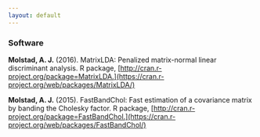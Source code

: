 ```yaml
---
layout: default
---
```



### Software

**Molstad, A. J.** (2016). MatrixLDA: Penalized matrix-normal linear discriminant analysis. R package, [http://cran.r-project.org/package=MatrixLDA.](https://cran.r-project.org/web/packages/MatrixLDA/)

**Molstad, A. J.** (2015). FastBandChol: Fast estimation of a covariance matrix by banding the Cholesky factor. R package, [http://cran.r-project.org/package=FastBandChol.](https://cran.r-project.org/web/packages/FastBandChol/)
